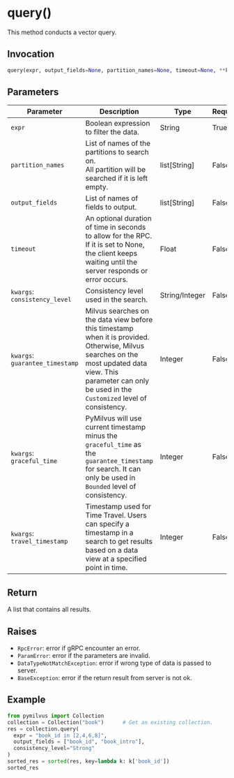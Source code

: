 # query()

This method conducts a vector query.

## Invocation

```python
query(expr, output_fields=None, partition_names=None, timeout=None, **kwargs)
```

## Parameters

| Parameter         | Description                                                   | Type               | Required |
| ----------------- | ------------------------------------------------------------- | ------------------ | -------- |
| `expr`            | Boolean expression to filter the data.                        | String             | True     |
| `partition_names` | List of names of the partitions to search on. </br>All partition will be searched if it is left empty.                                                                              | list[String]       | False    |
| `output_fields`   | List of names of fields to output.                             | list[String]       | False    |
| `timeout`         | An optional duration of time in seconds to allow for the RPC. If it is set to None, the client keeps waiting until the server responds or error occurs.                                                | Float              | False    |
| `kwargs`: `consistency_level`| Consistency level used in the search. | String/Integer              | False    |
| `kwargs`: `guarantee_timestamp`| Milvus searches on the data view before this timestamp when it is provided. Otherwise, Milvus searches on the most updated data view. This parameter can only be used in the `Customized` level of consistency. | Integer              | False    |
| `kwargs`: `graceful_time`| PyMilvus will use current timestamp minus the `graceful_time` as the `guarantee_timestamp` for search. It can only be used in `Bounded` level of consistency. | Integer              | False    |
| `kwargs`: `travel_timestamp`| Timestamp used for Time Travel. Users can specify a timestamp in a search to get results based on a data view at a specified point in time.| Integer              | False    |


## Return

A list that contains all results.

## Raises

- `RpcError`: error if gRPC encounter an error.
- `ParamError`: error if the parameters are invalid.
- `DataTypeNotMatchException`: error if wrong type of data is passed to server.
- `BaseException`: error if the return result from server is not ok.

## Example

```python
from pymilvus import Collection
collection = Collection("book")      # Get an existing collection.
res = collection.query(
  expr = "book_id in [2,4,6,8]", 
  output_fields = ["book_id", "book_intro"],
  consistency_level="Strong"
)
sorted_res = sorted(res, key=lambda k: k['book_id'])
sorted_res
```
